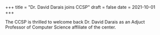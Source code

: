 +++
title = "Dr. David Darais joins CCSP"
draft = false
date = 2021-10-01
+++

The CCSP is thrilled to welcome back Dr. David Darais as an Adjuct Professor of Computer Science affiliate of the center. 

<!-- more -->
